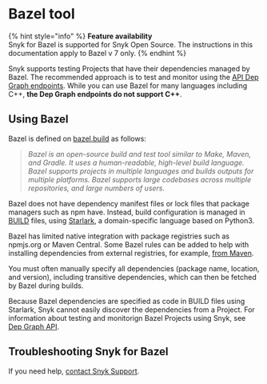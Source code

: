 # Bazel tool

{% hint style="info" %}
**Feature availability**\
Snyk for Bazel is supported for Snyk Open Source. The instructions in this documentation apply to Bazel v 7 only.
{% endhint %}

Snyk supports testing Projects that have their dependencies managed by Bazel. The recommended approach is to test and monitor using the [API Dep Graph endpoints](dep-graph-api.md). While you can use Bazel for many languages including C++, **the Dep Graph endpoints do not support C++**.

## Using Bazel&#x20;

Bazel is defined on [bazel.build](https://docs.bazel.build/versions/master/bazel-overview.html) as follows:

> _Bazel is an open-source build and test tool similar to Make, Maven, and Gradle. It uses a human-readable, high-level build language. Bazel supports projects in multiple languages and builds outputs for multiple platforms. Bazel supports large codebases across multiple repositories, and large numbers of users._

Bazel does not have dependency manifest files or lock files that package managers such as npm have. Instead, build configuration is managed in [BUILD](https://docs.bazel.build/versions/master/build-ref.html#BUILD\_files) files, using [Starlark](https://docs.bazel.build/versions/master/skylark/language.html), a domain-specific language based on Python3.

Bazel has limited native integration with package registries such as npmjs.org or Maven Central. Some Bazel rules can be added to help with installing dependencies from external registries, for example, [from Maven](https://docs.bazel.build/versions/master/external.html#maven-artifacts-and-repositories).

You must often manually specify all dependencies (package name, location, and version), including transitive dependencies, which can then be fetched by Bazel during builds.

Because Bazel dependencies are specified as code in BUILD files using Starlark, Snyk cannot easily discover the dependencies from a Project. For information about testing and monitorign Bazel Projects using Snyk, see [Dep Graph API](dep-graph-api.md).

## Troubleshooting Snyk for Bazel

If you need help, [contact Snyk Support](https://support.snyk.io/hc/en-us).&#x20;
